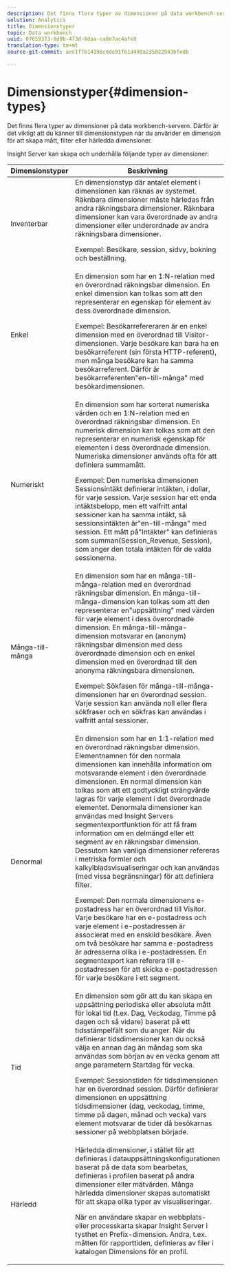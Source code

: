 ```yaml
---
description: Det finns flera typer av dimensioner på data workbench-servern. Därför är det viktigt att du känner till dimensionstypen när du använder en dimension för att skapa mått, filter eller härledda dimensioner.
solution: Analytics
title: Dimensionstyper
topic: Data workbench
uuid: 07659373-8d9b-473d-8daa-ca8e7ac4afe8
translation-type: tm+mt
source-git-commit: aec1f7b14198cdde91f61d490a235022943bfedb

---
```



# Dimensionstyper{#dimension-types}

Det finns flera typer av dimensioner på data workbench-servern. Därför är det viktigt att du känner till dimensionstypen när du använder en dimension för att skapa mått, filter eller härledda dimensioner.

Insight Server kan skapa och underhålla följande typer av dimensioner:

<table id="table_1A79B6C57ED145B6AA3BB05DD37AAD1B"> 
 <thead> 
  <tr> 
   <th colname="col1" class="entry"> Dimensionstyper </th> 
   <th colname="col2" class="entry"> Beskrivning </th> 
  </tr> 
 </thead>
 <tbody> 
  <tr> 
   <td colname="col1"> Inventerbar </td> 
   <td colname="col2">En dimensionstyp där antalet element i dimensionen kan räknas av systemet. Räknbara dimensioner måste härledas från andra räkningsbara dimensioner. Räknbara dimensioner kan vara överordnade av andra dimensioner eller underordnade av andra räkningsbara dimensioner. <p>Exempel: Besökare, session, sidvy, bokning och beställning. </p></td> 
  </tr> 
  <tr> 
   <td colname="col1"> Enkel </td> 
   <td colname="col2">En dimension som har en 1:N-relation med en överordnad räkningsbar dimension. En enkel dimension kan tolkas som att den representerar en egenskap för element av dess överordnade dimension. <p>Exempel: Besökarrefereraren är en enkel dimension med en överordnad till Visitor-dimensionen. Varje besökare kan bara ha en besökarreferent (sin första HTTP-referent), men många besökare kan ha samma besökarreferent. Därför är besökarreferenten"en-till-många" med besökardimensionen. </p></td> 
  </tr> 
  <tr> 
   <td colname="col1"> Numeriskt </td> 
   <td colname="col2">En dimension som har sorterat numeriska värden och en 1:N-relation med en överordnad räkningsbar dimension. En numerisk dimension kan tolkas som att den representerar en numerisk egenskap för elementen i dess överordnade dimension. Numeriska dimensioner används ofta för att definiera summamått. <p>Exempel: Den numeriska dimensionen Sessionsintäkt definierar intäkten, i dollar, för varje session. Varje session har ett enda intäktsbelopp, men ett valfritt antal sessioner kan ha samma intäkt, så sessionsintäkten är"en-till-många" med session. Ett mått på"Intäkter" kan definieras som <span class="filepath"> summan(Session_Revenue, Session)</span>, som anger den totala intäkten för de valda sessionerna. </p></td> 
  </tr> 
  <tr> 
   <td colname="col1"> Många-till-många </td> 
   <td colname="col2">En dimension som har en många-till-många-relation med en överordnad räkningsbar dimension. En många-till-många-dimension kan tolkas som att den representerar en"uppsättning" med värden för varje element i dess överordnade dimension. En många-till-många-dimension motsvarar en (anonym) räkningsbar dimension med dess överordnade dimension och en enkel dimension med en överordnad till den anonyma räkningsbara dimensionen. <p>Exempel: Sökfasen för många-till-många-dimensionen har en överordnad session. Varje session kan använda noll eller flera sökfraser och en sökfras kan användas i valfritt antal sessioner. </p></td> 
  </tr> 
  <tr> 
   <td colname="col1"> Denormal </td> 
   <td colname="col2">En dimension som har en 1:1-relation med en överordnad räkningsbar dimension. Elementnamnen för den normala dimensionen kan innehålla information om motsvarande element i den överordnade dimensionen. En normal dimension kan tolkas som att ett godtyckligt strängvärde lagras för varje element i det överordnade elementet. Denormala dimensioner kan användas med Insight Servers segmentexportfunktion för att få fram information om en delmängd eller ett segment av en räkningsbar dimension. Dessutom kan vanliga dimensioner refereras i metriska formler och kalkylbladsvisualiseringar och kan användas (med vissa begränsningar) för att definiera filter. <p>Exempel: Den normala dimensionens e-postadress har en överordnad till Visitor. Varje besökare har en e-postadress och varje element i e-postadressen är associerat med en enskild besökare. Även om två besökare har samma e-postadress är adresserna olika i e-postadressen. En segmentexport kan referera till e-postadressen för att skicka e-postadressen för varje besökare i ett segment. </p></td> 
  </tr> 
  <tr> 
   <td colname="col1"> Tid </td> 
   <td colname="col2">En dimension som gör att du kan skapa en uppsättning periodiska eller absoluta mått för lokal tid (t.ex. Dag, Veckodag, Timme på dagen och så vidare) baserat på ett tidsstämpelfält som du anger. När du definierar tidsdimensioner kan du också välja en annan dag än måndag som ska användas som början av en vecka genom att ange parametern Startdag för vecka. <p>Exempel: Sessionstiden för tidsdimensionen har en överordnad session. Därför definierar dimensionen en uppsättning tidsdimensioner (dag, veckodag, timme, timme på dagen, månad och vecka) vars element motsvarar de tider då besökarnas sessioner på webbplatsen började. </p></td> 
  </tr> 
  <tr> 
   <td colname="col1"> Härledd </td> 
   <td colname="col2">Härledda dimensioner, i stället för att definieras i datauppsättningskonfigurationen baserat på de data som bearbetas, definieras i profilen baserat på andra dimensioner eller mätvärden. Många härledda dimensioner skapas automatiskt för att skapa olika typer av visualiseringar. <p>När en användare skapar en webbplats- eller processkarta skapar Insight Server i tysthet en Prefix-dimension. Andra, t.ex. måtten för rapporttiden, definieras av filer i katalogen Dimensions för en profil. </p></td> 
  </tr> 
 </tbody> 
</table>

